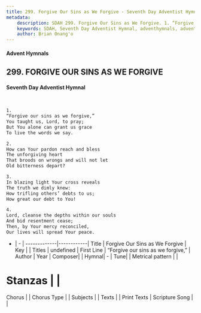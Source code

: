 ```yaml
---
title: 299. Forgive Our Sins as We Forgive - Seventh Day Adventist Hymnal
metadata:
    description: SDAH 299. Forgive Our Sins as We Forgive. 1. “Forgive our sins as we forgive,” You taught us, Lord, to pray; But You alone can grant us grace To live the words we say.
    keywords: SDAH, Seventh Day Adventist Hymnal, adventhymnals, advent hymnals, Forgive Our Sins as We Forgive, “Forgive our sins as we forgive,” 
    author: Brian Onang'o
---
```


#### Advent Hymnals
## 299. FORGIVE OUR SINS AS WE FORGIVE
#### Seventh Day Adventist Hymnal

```txt


1.
“Forgive our sins as we forgive,”
You taught us, Lord, to pray;
But You alone can grant us grace
To live the words we say.

2.
How can Your pardon reach and bless
The unforgiving heart
That broods on wrongs and will not let
Old bitterness depart?

3.
In blazing light Your cross reveals
The truth we dimly knew:
How trifling others’ debts to us;
How great our debt to You!

4.
Lord, cleanse the depths within our souls
And bid resentment cease;
Then, by Your mercy reconciled,
Our lives will spread Your peace.


```

- |   -  |
-------------|------------|
Title | Forgive Our Sins as We Forgive |
Key |  |
Titles | undefined |
First Line | “Forgive our sins as we forgive,” |
Author | 
Year | 
Composer|  |
Hymnal|  - |
Tune|  |
Metrical pattern | |
# Stanzas |  |
Chorus |  |
Chorus Type |  |
Subjects |  |
Texts |  |
Print Texts | 
Scripture Song |  |
  
